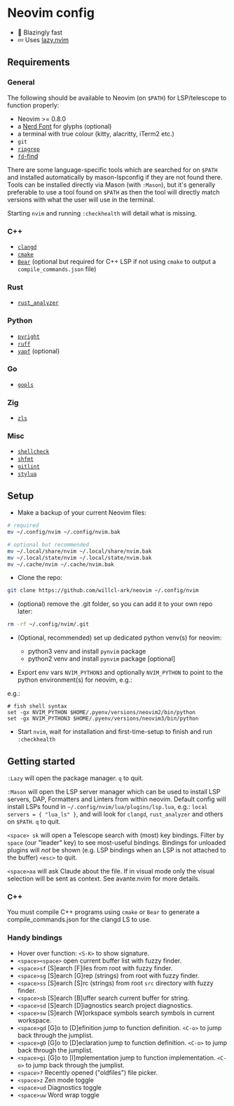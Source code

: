# Neovim config

- 🚀 Blazingly fast
- 💤 Uses [lazy.nvim](https://github.com/folke/lazy.nvim)

## Requirements

### General

The following should be available to Neovim (on `$PATH`) for LSP/telescope to function properly:

- Neovim >= 0.8.0
- a [Nerd Font](https://www.nerdfonts.com/) for glyphs (optional)
- a terminal with true colour (kitty, alacritty, iTerm2 etc.)
- `git`
- [`ripgrep`](https://github.com/BurntSushi/ripgrep)
- [`fd`-find](https://github.com/sharkdp/fd)

There are some language-specific tools which are searched for on `$PATH` and installed automatically  by mason-lspconfig if they are not found there.
Tools can be installed directly via Mason (with `:Mason`), but it's generally preferable to use a tool found on `$PATH` as then the tool will directly match versions with what the user will use in the terminal.

Starting `nvim` and running `:checkhealth` will detail what is missing.

### C++

- [`clangd`](https://clangd.llvm.org/)
- [`cmake`](https://cmake.org/)
- [`Bear`](https://github.com/rizsotto/Bear) (optional but required for C++ LSP if not using `cmake` to output a `compile_commands.json` file)

### Rust

- [`rust_analyzer`](https://rust-analyzer.github.io/manual.html)

### Python

- [`pyright`](https://github.com/microsoft/pyright)
- [`ruff`](https://github.com/astral-sh/ruff)
- [`yapf`](https://github.com/google/yapf) (optional)

### Go

- [`gopls`](https://pkg.go.dev/golang.org/x/tools/gopls)

### Zig

- [`zls`](https://github.com/zigtools/zls)

### Misc

- [`shellcheck`](https://www.shellcheck.net/)
- [`shfmt`](https://github.com/mvdan/sh)
- [`gitlint`](https://jorisroovers.com/gitlint/latest/)
- [`stylua`](https://github.com/JohnnyMorganz/StyLua)

## Setup

- Make a backup of your current Neovim files:

```bash
# required
mv ~/.config/nvim ~/.config/nvim.bak

# optional but recommended
mv ~/.local/share/nvim ~/.local/share/nvim.bak
mv ~/.local/state/nvim ~/.local/state/nvim.bak
mv ~/.cache/nvim ~/.cache/nvim.bak
```

- Clone the repo:

```bash
git clone https://github.com/willcl-ark/neovim ~/.config/nvim
```

- (optional) remove the .git folder, so you can add it to your own repo later:

```bash
rm -rf ~/.config/nvim/.git
```

- (Optional, recommended) set up dedicated python venv(s) for neovim:
  - python3 venv and install `pynvim` package
  - python2 venv and install `pynvim` package [optional]

- Export env vars `NVIM_PYTHON3` and optionally `NVIM_PYTHON` to point to the python environment(s) for neovim, e.g.:

e.g.:

```fish
# fish shell syntax
set -gx NVIM_PYTHON $HOME/.pyenv/versions/neovim2/bin/python
set -gx NVIM_PYTHON3 $HOME/.pyenv/versions/neovim3/bin/python
```

- Start `nvim`, wait for installation and first-time-setup to finish and run `:checkhealth`

## Getting started

`:Lazy` will open the package manager.
`q` to quit.

`:Mason` will open the LSP server manager which can be used to install LSP servers, DAP, Formatters and Linters from within neovim.
Default config will install LSPs found in `~/.config/nvim/lua/plugins/lsp.lua`, e.g.: `local servers = { "lua_ls" }`, and will look for `clangd`, `rust_analyzer` and others on `$PATH`.
`q` to quit.

`<space> sk` will open a Telescope search with (most) key bindings.
Filter by `space` (our "leader" key) to see most-useful bindings.
Bindings for unloaded plugins will _not_ be shown (e.g. LSP bindings when an LSP is not attached to the buffer)
`<esc>` to quit.

`<space>aa` will ask Claude about the file. If in visual mode only the visual selection will be sent as context. See avante.nvim for more details.

### C++

You must compile C++ programs using `cmake` or `Bear` to generate a compile_commands.json for the clangd LS to use.

### Handy bindings

- Hover over function: `<S-K>` to show signature.
- `<space><space>`                         open current buffer list with fuzzy finder.
- `<space>sf` [S]earch [F]iles             from root with fuzzy finder.
- `<space>sg` [S]earch [G]rep              (strings) from root with fuzzy finder.
- `<space>ss` [S]earch [S]rc               (strings) from root `src` directory with fuzzy finder.
- `<space>sb` [S]earch [B]uffer            search current buffer for string.
- `<space>sd` [S]earch [D]iagnostics       search project diagnostics.
- `<space>sw` [S]earch [W]orkspace symbols search symbols in current workspace.
- `<space>gd` [G]o to  [D]efinition        jump to function definition. `<C-o>` to jump back through the jumplist.
- `<space>gD` [G]o to  [D]eclaration       jump to function definition. `<C-o>` to jump back through the jumplist.
- `<space>gi` [G]o to  [I]mplementation    jump to function implementation. `<C-o>` to jump back through the jumplist.
- `<space>?`                               Recently opened ("oldfiles") file picker.
- `<space>z`                               Zen mode toggle
- `<space>ud`                              Diagnostics toggle
- `<space>uw`                              Word wrap toggle


